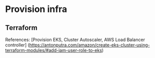# Provision infra
## Terraform
References: [Provision EKS, Cluster Autoscaler, AWS Load Balancer controller] (https://antonputra.com/amazon/create-eks-cluster-using-terraform-modules/#add-iam-user-role-to-eks)